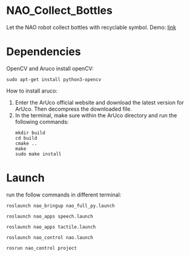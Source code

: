 # NAO_Collect_Bottles

Let the NAO robot collect bottles with recyclable symbol.
Demo: [link](https://youtu.be/Z2xT2zG202E)

# Dependencies
OpenCV and Aruco
install openCV:
```
sudo apt-get install python3-opencv
``````

How to install aruco:
1. Enter the ArUco official website and download the latest version for ArUco. Then decompress the downloaded file.
2. In the terminal, make sure within the ArUco directory and run the following commands:
    ```
    mkdir build
    cd build
    cmake ..
    make
    sudo make install
    ```

# Launch
run the follow commands in different terminal:
```
roslaunch nao_bringup nao_full_py.launch

roslaunch nao_apps speech.launch 

roslaunch nao_apps tactile.launch 

roslaunch nao_control nao.launch

rosrun nao_control project
```
